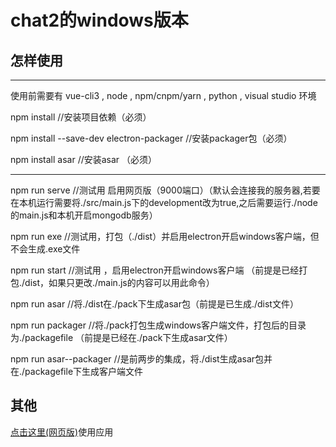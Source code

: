 # chat2的windows版本

## 怎样使用

---

使用前需要有 vue-cli3 , node , npm/cnpm/yarn , python , visual studio 环境

npm install  //安装项目依赖（必须）

npm install --save-dev electron-packager //安装packager包（必须）

npm install asar //安装asar （必须）

---

npm run serve //测试用 启用网页版（9000端口）（默认会连接我的服务器,若要在本机运行需要将./src/main.js下的development改为true,之后需要运行./node的main.js和本机开启mongodb服务）

npm run exe //测试用，打包（./dist）并启用electron开启windows客户端，但不会生成.exe文件

npm run start //测试用 ，启用electron开启windows客户端 （前提是已经打包./dist，如果只更改./main.js的内容可以用此命令）

npm run asar //将./dist在./pack下生成asar包（前提是已生成./dist文件）

npm run packager //将./pack打包生成windows客户端文件，打包后的目录为./packagefile （前提是已经在./pack下生成asar文件）

npm run asar--packager //是前两步的集成，将./dist生成asar包并在./packagefile下生成客户端文件

## 其他
[点击这里(网页版)](http://106.12.198.147/chatn)使用应用




